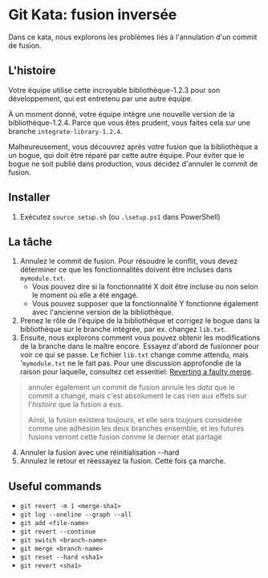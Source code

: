 # Git Kata: fusion inversée

Dans ce kata, nous explorons les problèmes liés à l'annulation d'un commit de fusion.

## L'histoire

Votre équipe utilise cette incroyable bibliothèque-1.2.3 pour son développement, qui est
entretenu par une autre équipe.

À un moment donné, votre équipe intègre une nouvelle version de la bibliothèque-1.2.4. Parce que vous êtes
prudent, vous faites cela sur une branche `integrate-library-1.2.4`.

Malheureusement, vous découvrez après votre fusion que la bibliothèque a un bogue, qui
doit être réparé par cette autre équipe. Pour éviter que le bogue ne soit publié dans
production, vous décidez d'annuler le commit de fusion.

## Installer

1. Exécutez `source setup.sh` (ou `.\setup.ps1` dans PowerShell)

## La tâche

1. Annulez le commit de fusion. Pour résoudre le conflit, vous devez déterminer ce que
les fonctionnalités doivent être incluses dans `mymodule.txt`.
   * Vous pouvez dire si la fonctionnalité X doit être incluse ou non selon le moment où elle a été
     engagé.
   * Vous pouvez supposer que la fonctionnalité Y fonctionne également avec l'ancienne version de la bibliothèque.
2. Prenez le rôle de l'équipe de la bibliothèque et corrigez le bogue dans la bibliothèque sur le
   branche intégrée, par ex. changez `lib.txt`.
3. Ensuite, nous explorons comment vous pouvez obtenir les modifications de la branche dans le maître
   encore. Essayez d'abord de fusionner pour voir ce qui se passe. Le fichier `lib.txt` change comme
   attendu, mais '`mymodule.txt` ne le fait pas. Pour une discussion approfondie de
   la raison pour laquelle, consultez cet essentiel: [Reverting a faulty merge](https://github.com/git/git/blob/master/Documentation/howto/revert-a-faulty-merge.txt).

> annuler également un commit de fusion
> annule les _data_ que le commit a changé, mais c'est absolument le cas
> rien aux effets sur l'_histoire_ que la fusion a eus.
>
> Ainsi, la fusion existera toujours, et elle sera toujours considérée comme une adhésion
> les deux branches ensemble, et les futures fusions verront cette fusion comme
> le dernier état partagé

4. Annuler la fusion avec une réinitialisation --hard
5. Annulez le retour et réessayez la fusion. Cette fois ça marche.

## Useful commands

* `git revert -m 1 <merge-sha1>`
* `git log --oneline --graph --all`
* `git add <file-name>`
* `git revert --continue`
* `git switch <branch-name>`
* `git merge <branch-name>`
* `git reset --hard <sha1>`
* `git revert <sha1>`
